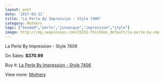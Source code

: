 ```yaml
---
layout: post
date: '2017-03-11'
title: "La Perle By Impression - Style 7406"
category: Mothers
tags: ["beaded","perle","junoesque","impression","style"]
image: http://img.sequinious.com/15232-thickbox_default/la-perle-by-impression-style-7406.jpg
---
```

La Perle By Impression - Style 7406

On Sales: **$370.99**
<a href="https://www.sequinious.com/mothers/7179-la-perle-by-impression-style-7406.html"><amp-img layout="responsive" width="600" height="600" src="//img.sequinious.com/15232-thickbox_default/la-perle-by-impression-style-7406.jpg" alt="La Perle By Impression - Style 7406 0" /></a>

Buy it: [La Perle By Impression - Style 7406](https://www.sequinious.com/mothers/7179-la-perle-by-impression-style-7406.html "La Perle By Impression - Style 7406")

View more: [Mothers](https://www.sequinious.com/6-mothers "Mothers")